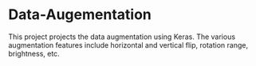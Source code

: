 # Data-Augementation

This project projects the data augmentation using Keras. The various augmentation features include horizontal and vertical flip, rotation range, brightness, etc.
